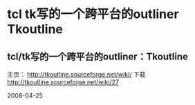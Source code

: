# tcl tk写的一个跨平台的outliner Tkoutline

## tcl/tk写的一个跨平台的outliner：Tkoutline

主页： http://tkoutline.sourceforge.net/wiki/
下载 http://tkoutline.sourceforge.net/wiki/27

2008-04-25